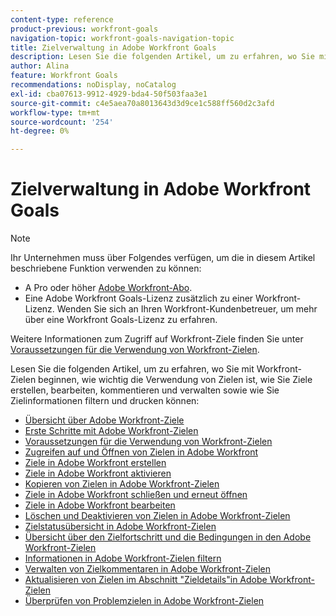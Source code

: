 ```yaml
---
content-type: reference
product-previous: workfront-goals
navigation-topic: workfront-goals-navigation-topic
title: Zielverwaltung in Adobe Workfront Goals
description: Lesen Sie die folgenden Artikel, um zu erfahren, wo Sie mit Workfront-Zielen beginnen, wie wichtig die Verwendung von Zielen ist, wie Sie Ziele erstellen, bearbeiten, kommentieren und verwalten sowie wie Sie Zielinformationen filtern und drucken können.
author: Alina
feature: Workfront Goals
recommendations: noDisplay, noCatalog
exl-id: cba07613-9912-4929-bda4-50f503faa3e1
source-git-commit: c4e5aea70a8013643d3d9ce1c588ff560d2c3afd
workflow-type: tm+mt
source-wordcount: '254'
ht-degree: 0%

---
```


# Zielverwaltung in Adobe Workfront Goals

<!--drafted for P&P new model: the note at the top will need to be replaced with this:

Your organization must have the following to use the functionality described in this article:

* For the legacy plan and license structure: 

  * A Pro or higher [Adobe Workfront plan](https://www.workfront.com/plans). 
  * An Adobe Workfront Goals license in addition to a Workfront license.

* For the current plan and license structure:

  * An Ultimate plan 
    
    Or
    
    An additional license for Adobe Workfront Goals for the Prime or Select Adobe Workfront plans. <is there a link we can add here for the plans and what they contain?!>

Contact your Workfront account manager to learn about a Workfront Goals license.

For additional information about access to Workfront Goals, see [Requirements to use Workfront Goals](../workfront-goals/goal-management/access-needed-for-wf-goals.md).
-->

>[!NOTE]
>
>Ihr Unternehmen muss über Folgendes verfügen, um die in diesem Artikel beschriebene Funktion verwenden zu können:
>
>* A Pro oder höher [Adobe Workfront-Abo](https://www.workfront.com/plans).
>* Eine Adobe Workfront Goals-Lizenz zusätzlich zu einer Workfront-Lizenz.
>Wenden Sie sich an Ihren Workfront-Kundenbetreuer, um mehr über eine Workfront Goals-Lizenz zu erfahren.
>
>Weitere Informationen zum Zugriff auf Workfront-Ziele finden Sie unter [Voraussetzungen für die Verwendung von Workfront-Zielen](../../workfront-goals/goal-management/access-needed-for-wf-goals.md).


Lesen Sie die folgenden Artikel, um zu erfahren, wo Sie mit Workfront-Zielen beginnen, wie wichtig die Verwendung von Zielen ist, wie Sie Ziele erstellen, bearbeiten, kommentieren und verwalten sowie wie Sie Zielinformationen filtern und drucken können:

* [Übersicht über Adobe Workfront-Ziele](../../workfront-goals/goal-management/wf-goals-overview.md)
* [Erste Schritte mit Adobe Workfront-Zielen](../../workfront-goals/goal-management/getting-started-with-wf-goals.md)
* [Voraussetzungen für die Verwendung von Workfront-Zielen](../../workfront-goals/goal-management/access-needed-for-wf-goals.md)
* [Zugreifen auf und Öffnen von Zielen in Adobe Workfront](../../workfront-goals/goal-management/access-goals-in-wf-goals.md)
* [Ziele in Adobe Workfront erstellen](../../workfront-goals/goal-management/create-goals.md)
* [Ziele in Adobe Workfront aktivieren](../../workfront-goals/goal-management/activate-goals.md)
* [Kopieren von Zielen in Adobe Workfront-Zielen](../../workfront-goals/goal-management/copy-goals.md)
* [Ziele in Adobe Workfront schließen und erneut öffnen](../../workfront-goals/goal-management/close-and-reopen-goals.md)
* [Ziele in Adobe Workfront bearbeiten](../../workfront-goals/goal-management/edit-goals.md)
* [Löschen und Deaktivieren von Zielen in Adobe Workfront-Zielen](../../workfront-goals/goal-management/delete-and-deactivate-goals.md)
* [Zielstatusübersicht in Adobe Workfront-Zielen](../../workfront-goals/goal-management/goal-status-overview.md)
* [Übersicht über den Zielfortschritt und die Bedingungen in den Adobe Workfront-Zielen](../../workfront-goals/goal-management/calculate-goal-progress.md)
* [Informationen in Adobe Workfront-Zielen filtern](../../workfront-goals/goal-management/filter-information-wf-goals.md)
* [Verwalten von Zielkommentaren in Adobe Workfront-Zielen](../../workfront-goals/goal-management/manage-goal-comments.md)
* [Aktualisieren von Zielen im Abschnitt &quot;Zieldetails&quot;in Adobe Workfront-Zielen](../../workfront-goals/goal-management/update-goals-in-goal-details-panel.md)
* [Überprüfen von Problemzielen in Adobe Workfront-Zielen](../../workfront-goals/goal-management/view-in-trouble-goals.md)
